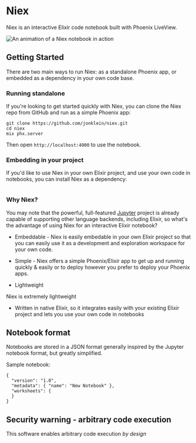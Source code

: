 # Niex

Niex is an interactive Elixir code notebook built with Phoenix LiveView.

![An animation of a Niex notebook  in action](https://github.com/jonklein/niex/blob/master/sample_notebooks/demo.gif?raw=true)


## Getting Started

There are two main ways to run Niex: as a standalone Phoenix app, or embedded as a dependency in your own code base. 

### Running standalone

If you're looking to get started quickly with Niex, you can clone the Niex repo from GitHub and run as a simple 
Phoenix app:

```
git clone https://github.com/jonklein/niex.git
cd niex
mix phx.server
```

Then open `http://localhost:4000` to use the notebook.

### Embedding in your project

If you'd like to use Niex in your own Elixir project, and use your own code in notebooks, you can install Niex as a 
dependency:

```

```

### Why Niex?

You may note that the powerful, full-featured [Jupyter](https://jupyter.org/) project is already capable of supporting other language backends, 
including Elixir, so what's the advantage of using Niex for an interactive Elixir notebook?

- Embeddable - Niex is easily embedable in your own Elixir project so that you can easily use it 
as a development and exploration workspace for your own code.   

- Simple - Niex offers a simple Phoenix/Elixir app to get up and running quickly & easily or to deploy however you prefer to 
deploy your Phoenix apps. 

- Lightweight

Niex is extremely lightweight

- Written in native Elixir, so it integrates easily with your existing Elixir project and lets you use your own code 
in notebooks

## Notebook format

Notebooks are stored in a JSON format generally inspired by the Jupyter notebook format, but greatly simplified.  

Sample notebook:

```
{
  "version": "1.0",
  "metadata": { "name": "New Notebook" },
  "worksheets": {
  } 
}

```

## Security warning - arbitrary code execution

This software enables arbitrary code execution *by design* 

